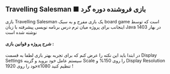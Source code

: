 
## Travelling Salesman ■ بازی فروشنده دوره گرد 

بازی Travelling Salesman یک بازی مفرح و به سبک board game است که توسط اینجانب برای پروژه میان ترم درس برنامه نویسی پیشرفته با زبان Java در بهار 1403 نوشته شده است  

#### شرح پروژه و قوانین بازی : 

در ابتدا باید این نکته را عرض کنم که برای تجربه بهتر بازی لطفا به قسمت Display Settings سیستم عامل خود بروید و گزینه Scale را روی 150% و Display Resolution خود را روی 1920x1080 تنظیم کنید !

